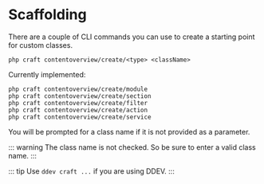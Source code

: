# Scaffolding

There are a couple of CLI commands you can use to create a starting point for custom classes.

```
php craft contentoverview/create/<type> <className> 
```

Currently implemented:

```
php craft contentoverview/create/module
php craft contentoverview/create/section
php craft contentoverview/create/filter
php craft contentoverview/create/action
php craft contentoverview/create/service
```

You will be prompted for a class name if it is not provided as a parameter.

::: warning
The class name is not checked. So be sure to enter a valid class name.
:::

::: tip
Use `ddev craft ...` if you are using DDEV.
:::
